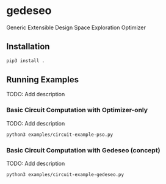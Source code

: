# gedeseo

Generic Extensible Design Space Exploration Optimizer

## Installation

```bash
pip3 install .
```

## Running Examples

TODO: Add description

### Basic Circuit Computation with Optimizer-only

TODO: Add description

```bash
python3 examples/circuit-example-pso.py
```

### Basic Circuit Computation with Gedeseo (concept)

TODO: Add description

```bash
python3 examples/circuit-example-gedeseo.py
```

